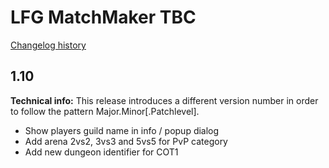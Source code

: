# LFG MatchMaker TBC

[Changelog history](https://github.com/fs86/LFG_MatchMaker_TBC/blob/master/CHANGELOG_HISTORY.md)

## 1.10

**Technical info:** This release introduces a different version number in order to follow the pattern Major.Minor[.Patchlevel].

- Show players guild name in info / popup dialog
- Add arena 2vs2, 3vs3 and 5vs5 for PvP category
- Add new dungeon identifier for COT1
